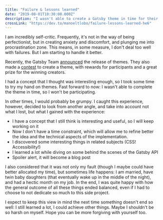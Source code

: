 ```yaml
---
title: "Failure & lessons learned"
date: "2019-08-01T10:30:00.000Z"
description: "I wasn't able to create a Gatsby theme in time for their contest. But I gained a lot while trying."
crossLink: "https://dev.to/manoeltlobo/failure-lessons-learned-he6"
---
```


I am incredibly self-critic. Frequently, it's not in the way of being perfectionist, but in creating anxiety and discomfort, and plunging me into procrastination zone. This means, in some measure, I don't deal too well with failures. But I am starting to handle it better.

Recently, the Gatsby Team [announced](https://www.gatsbyjs.org/blog/2019-07-03-announcing-stable-release-gatsby-themes/) the release of themes. They also made a [contest](https://www.gatsbyjs.org/blog/2019-07-15-theme-jam-contest/) to create a theme, with rewards for participants and a great prize for the winning creators.

I had a concept that I thought was interesting enough, so I took some time to try my hand on themes. Fast forward to now: I wasn't able to complete the theme in time, so I won't be participating.

In other times, I would probably be grumpy. I caught this experience, however, decided to look from another angle, and take into account not what I lost, but what I gained with the experience:

- I have a concept that I still think is interesting and useful, so I will keep working on it
- Now I don't have a time constraint, which will allow me to refine better the idea and the technical aspects of the implementation.
- I discovered some interesting things in related subjects (CSS! Accessibility!)
- I learned a lot while diving on some behind the scenes of the Gatsby API
- Spoiler alert, it will become a blog post

I also considered that it was not only my fault (though I maybe could have better allocated my time), but sometimes life happens: I am married, have twin baby daughters (that eventually wake up in the middle of the night), and had a hectic month on my job. In the end, I was quite happy with how the general outcome of all these things ended balanced, even if I had to choose to not dedicate so much to this side project.

I expect to keep this view in mind the next time something doesn't end so well: I still learned a lot, I could achieve other things. Maybe I shouldn't be so harsh on myself. Hope you can be more forgiving with yourself too.
